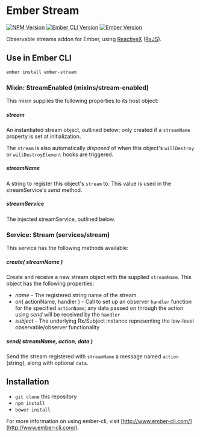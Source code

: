 # Ember Stream

[![NPM Version](https://img.shields.io/npm/v/ember-stream.svg?style=flat-square)](https://www.npmjs.com/package/ember-stream)
[![Ember CLI Version](https://img.shields.io/badge/ember--cli-v1.13.1-d84a32.svg?style=flat-square)](http://www.ember-cli.com)
[![Ember Version](https://img.shields.io/badge/ember-v1.13.3-e1563f.svg?style=flat-square)](http://emberjs.com)

Observable streams addon for Ember, using [ReactiveX](http://reactivex.io) ([RxJS](https://github.com/Reactive-Extensions/RxJS)).

## Use in Ember CLI

```bash
ember install ember-stream
```

### Mixin: StreamEnabled (mixins/stream-enabled)

This mixin supplies the following properties to its host object:

##### stream

An instantiated stream object, outlined below; only created if a `streamName` property is set at initialization.

The `stream` is also automatically *disposed* of when this object's `willDestroy` or `willDestroyElement` hooks are triggered.

##### streamName

A string to register this object's `stream` to. This value is used in the streamService's *send* method.

##### streamService

The injected streamService, outlined below.

### Service: Stream (services/stream)

This service has the following methods available:

##### create( streamName )

Create and receive a new stream object with the supplied `streamName`. This object has the following properties:

- *name* - The registered string name of the stream
- *on*( actionName, handler ) - Call to set up an observer `handler` function for the specified `actionName`; any data passed on through the action using *send* will be received by the `handler`
- *subject* - The underlying Rx/Subject instance representing the low-level observable/observer functionality

##### send( streamName, action, data )

Send the stream registered with `streamName` a message named `action` (string), along with optional `data`.

## Installation

- `git clone` this repository
- `npm install`
- `bower install`

For more information on using ember-cli, visit [http://www.ember-cli.com/](http://www.ember-cli.com/).
